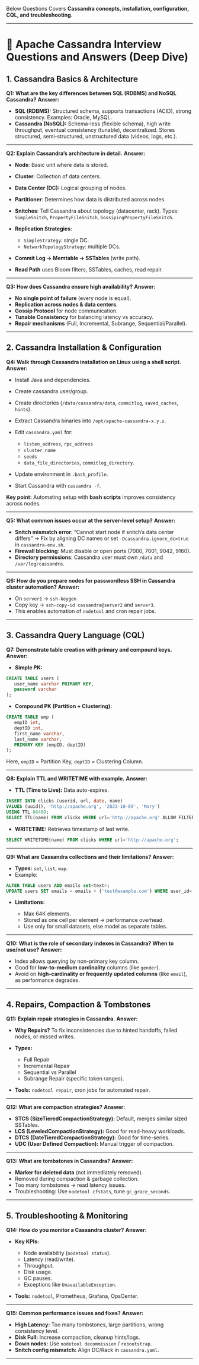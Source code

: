 Below Questions Covers **Cassandra concepts, installation, configuration, CQL, and troubleshooting**.

---

# 📌 Apache Cassandra Interview Questions and Answers (Deep Dive)

## 1. Cassandra Basics & Architecture

**Q1: What are the key differences between SQL (RDBMS) and NoSQL Cassandra?**
**Answer:**

* **SQL (RDBMS):** Structured schema, supports transactions (ACID), strong consistency. Examples: Oracle, MySQL.
* **Cassandra (NoSQL):** Schema-less (flexible schema), high write throughput, eventual consistency (tunable), decentralized. Stores structured, semi-structured, unstructured data (videos, logs, etc.).

---

**Q2: Explain Cassandra’s architecture in detail.**
**Answer:**

* **Node**: Basic unit where data is stored.
* **Cluster**: Collection of data centers.
* **Data Center (DC):** Logical grouping of nodes.
* **Partitioner**: Determines how data is distributed across nodes.
* **Snitches**: Tell Cassandra about topology (datacenter, rack). Types: `SimpleSnitch`, `PropertyFileSnitch`, `GossipingPropertyFileSnitch`.
* **Replication Strategies**:

  * `SimpleStrategy`: single DC.
  * `NetworkTopologyStrategy`: multiple DCs.
* **Commit Log → Memtable → SSTables** (write path).
* **Read Path** uses Bloom filters, SSTables, caches, read repair.

---

**Q3: How does Cassandra ensure high availability?**
**Answer:**

* **No single point of failure** (every node is equal).
* **Replication across nodes & data centers**.
* **Gossip Protocol** for node communication.
* **Tunable Consistency** for balancing latency vs accuracy.
* **Repair mechanisms** (Full, Incremental, Subrange, Sequential/Parallel).

---

## 2. Cassandra Installation & Configuration

**Q4: Walk through Cassandra installation on Linux using a shell script.**
**Answer:**

* Install Java and dependencies.
* Create cassandra user/group.
* Create directories (`/data/cassandra/data`, `commitlog`, `saved_caches`, `hints`).
* Extract Cassandra binaries into `/opt/apache-cassandra-x.y.z`.
* Edit `cassandra.yaml` for:

  * `listen_address`, `rpc_address`
  * `cluster_name`
  * `seeds`
  * `data_file_directories`, `commitlog_directory`.
* Update environment in `.bash_profile`.
* Start Cassandra with `cassandra -f`.

**Key point:** Automating setup with **bash scripts** improves consistency across nodes.

---

**Q5: What common issues occur at the server-level setup?**
**Answer:**

* **Snitch mismatch error**: “Cannot start node if snitch’s data center differs” → Fix by aligning DC names or set `-Dcassandra.ignore_dc=true` in `cassandra-env.sh`.
* **Firewall blocking**: Must disable or open ports (7000, 7001, 9042, 9160).
* **Directory permissions**: Cassandra user must own `/data` and `/var/log/cassandra`.

---

**Q6: How do you prepare nodes for passwordless SSH in Cassandra cluster automation?**
**Answer:**

* On `server1` → `ssh-keygen`
* Copy key → `ssh-copy-id cassandra@server2` and `server3`.
* This enables automation of `nodetool` and cron repair jobs.

---

## 3. Cassandra Query Language (CQL)

**Q7: Demonstrate table creation with primary and compound keys.**
**Answer:**

* **Simple PK:**

```sql
CREATE TABLE users (
   user_name varchar PRIMARY KEY,
   password varchar
);
```

* **Compound PK (Partition + Clustering):**

```sql
CREATE TABLE emp (
   empID int,
   deptID int,
   first_name varchar,
   last_name varchar,
   PRIMARY KEY (empID, deptID)
);
```

Here, `empID` = Partition Key, `deptID` = Clustering Column.

---

**Q8: Explain TTL and WRITETIME with example.**
**Answer:**

* **TTL (Time to Live):** Data auto-expires.

```sql
INSERT INTO clicks (userid, url, date, name)
VALUES (uuid(), 'http://apache.org', '2023-10-09', 'Mary')
USING TTL 86400;
SELECT TTL(name) FROM clicks WHERE url='http://apache.org' ALLOW FILTERING;
```



* **WRITETIME:** Retrieves timestamp of last write.

```sql
SELECT WRITETIME(name) FROM clicks WHERE url='http://apache.org';
```

---

**Q9: What are Cassandra collections and their limitations?**
**Answer:**

* **Types:** `set`, `list`, `map`.
* Example:

```sql
ALTER TABLE users ADD emails set<text>;
UPDATE users SET emails = emails + {'test@example.com'} WHERE user_id='123';
```



* **Limitations:**

  * Max 64K elements.
  * Stored as one cell per element → performance overhead.
  * Use only for small datasets, else model as separate tables.

---

**Q10: What is the role of secondary indexes in Cassandra? When to use/not use?**
**Answer:**

* Index allows querying by non-primary key column.
* Good for **low-to-medium cardinality** columns (like `gender`).
* Avoid on **high-cardinality or frequently updated columns** (like `email`), as performance degrades.

---

## 4. Repairs, Compaction & Tombstones

**Q11: Explain repair strategies in Cassandra.**
**Answer:**

* **Why Repairs?** To fix inconsistencies due to hinted handoffs, failed nodes, or missed writes.
* **Types:**

  * Full Repair
  * Incremental Repair
  * Sequential vs Parallel
  * Subrange Repair (specific token ranges).
* **Tools:** `nodetool repair`, cron jobs for automated repair.

---

**Q12: What are compaction strategies?**
**Answer:**

* **STCS (SizeTieredCompactionStrategy):** Default, merges similar sized SSTables.
* **LCS (LeveledCompactionStrategy):** Good for read-heavy workloads.
* **DTCS (DateTieredCompactionStrategy):** Good for time-series.
* **UDC (User Defined Compaction):** Manual trigger of compaction.

---

**Q13: What are tombstones in Cassandra?**
**Answer:**

* **Marker for deleted data** (not immediately removed).
* Removed during compaction & garbage collection.
* Too many tombstones → read latency issues.
* Troubleshooting: Use `nodetool cfstats`, tune `gc_grace_seconds`.

---

## 5. Troubleshooting & Monitoring

**Q14: How do you monitor a Cassandra cluster?**
**Answer:**

* **Key KPIs:**

  * Node availability (`nodetool status`).
  * Latency (read/write).
  * Throughput.
  * Disk usage.
  * GC pauses.
  * Exceptions like `UnavailableException`.
* **Tools:** `nodetool`, Prometheus, Grafana, OpsCenter.

---

**Q15: Common performance issues and fixes?**
**Answer:**

* **High Latency:** Too many tombstones, large partitions, wrong consistency level.
* **Disk Full:** Increase compaction, cleanup hints/logs.
* **Down nodes:** Use `nodetool decommission` / `rebootstrap`.
* **Snitch config mismatch:** Align DC/Rack in `cassandra.yaml`.

---

